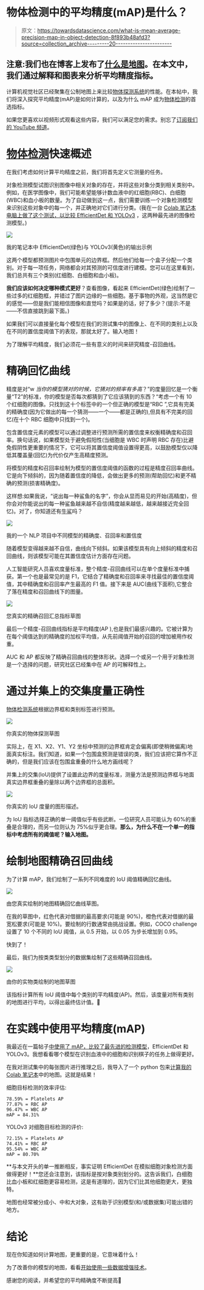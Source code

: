 # 物体检测中的平均精度(mAP)是什么？

> 原文：<https://towardsdatascience.com/what-is-mean-average-precision-map-in-object-detection-8f893b48afd3?source=collection_archive---------20----------------------->

## 注意:我们也在博客上发布了[什么是地图](https://blog.roboflow.ai/yolov4-data-augmentation/)。在本文中，我们通过解释和图表来分析平均精度指标。

计算机视觉社区已经聚集在公制地图上来比较[物体探测系统](https://blog.roboflow.com/the-ultimate-guide-to-object-detection/)的性能。在本帖中，我们将深入探究平均精度(mAP)是如何计算的，以及为什么 mAP 成为[物体检测](https://blog.roboflow.com/the-ultimate-guide-to-object-detection/)的首选指标。

如果您更喜欢以视频形式观看这些内容，我们可以满足您的需求。别忘了[订阅我们的 YouTube 频道](https://www.youtube.com/channel/UCUlRrGpNRT5jbiV8h5Q_4Fg?sub_confirmation=1)。

# [物体检测](https://blog.roboflow.com/the-ultimate-guide-to-object-detection/)快速概述

在我们考虑如何计算平均精度之前，我们将首先定义它测量的任务。

对象检测模型试图识别图像中相关对象的存在，并将这些对象分类到相关类别中。例如，在医学图像中，我们可能希望能够计数血液中的红细胞(RBC)、白细胞(WBC)和血小板的数量。为了自动做到这一点，我们需要训练一个对象检测模型来识别这些对象中的每一个，并正确地对它们进行分类。(我在一台 [Colab 笔记本电脑上做了这个测试，以比较 EfficientDet 和 YOLOv3](https://colab.research.google.com/drive/1pLvZpz0_Ob0yOQ7hxPhVRT04Cb3FGARb#scrollTo=dFSgxwD9Igo6) ，这两种最先进的图像检测模型。)

![](img/daa9b035f4fada0fc4e6238549bafdbd.png)

我的笔记本中 EfficientDet(绿色)与 YOLOv3(黄色)的输出示例

这两个模型都预测图片中包围单元的边界框。然后他们给每一个盒子分配一个类别。对于每一项任务，网络都会对其预测的可信度进行建模。您可以在这里看到，我们总共有三个类别(红细胞、白细胞和血小板)。

**我们应该如何决定哪种模式更好**？查看图像，看起来 EfficientDet(绿色)绘制了一些过多的红细胞框，并错过了图片边缘的一些细胞。基于事物的外观，这当然是它的感觉——但是我们能相信图像和直觉吗？如果是的话，好了多少？(提示:不是——不信直接跳到最下面。)

如果我们可以直接量化每个模型在我们的测试集中的图像上、在不同的类别上以及在不同的置信度阈值下的表现，那就太好了。输入地图！

为了理解平均精度，我们必须花一些有意义的时间来研究精度-召回曲线。

# 精确回忆曲线

精度是对“w *当你的模型猜对的时候，它猜对的频率有多高*？”的度量回忆是一个衡量“T2”的标准，你的模型是否每次都猜到了它应该猜到的东西？“考虑一个有 10 个红细胞的图像。只找到这十个标签中的一个但正确的模型是“RBC ”,它具有完美的精确度(因为它做出的每一个猜测——一个——都是正确的),但具有不完美的回忆(在十个 RBC 细胞中只找到一个)。

包含置信度元素的模型可以通过调整进行预测所需的置信度来权衡精确度和召回率。换句话说，如果模型处于避免假阳性(当细胞是 WBC 时声明 RBC 存在)比避免假阴性更重要的情况下，它可以将其置信度阈值设置得更高，以鼓励模型仅以降低其覆盖量(回忆)为代价仅产生高精度预测。

将模型的精度和召回率绘制为模型的置信度阈值的函数的过程是精度召回率曲线。它是向下倾斜的，因为随着置信度的降低，会做出更多的预测(帮助回忆)和更不精确的预测(损害精确度)。

这样想:如果我说，“说出每一种鲨鱼的名字”，你会从显而易见的开始(高精度)，但你会对你能说出的每一种鲨鱼越来越不自信(精度越来越低，越来越接近完全回忆)。对了，你知道还有[牛鲨](https://en.wikipedia.org/wiki/Cow_shark)吗？

![](img/a75bb60e06b18ddc52a6d91637a923ac.png)

我的一个 NLP 项目中不同模型的精确度、召回率和置信度

随着模型变得越来越不自信，曲线向下倾斜。如果该模型具有向上倾斜的精度和召回曲线，则该模型可能在其置信度估计方面存在问题。

人工智能研究人员喜欢度量标准，整个精度-召回曲线可以在单个度量标准中捕获。第一个也是最常见的是 F1，它结合了精确度和召回率来寻找最佳的置信度阈值，其中精确度和召回率产生最高的 F1 值。接下来是 AUC(曲线下面积),它整合了落在精度和召回曲线下的图量。

![](img/089f56b3df8c8fb9e7d778861cd2ea84.png)

您真实的精确召回汇总指标草图

最后一个精度-召回曲线指标是平均精度(AP ),也是我们最感兴趣的。它被计算为在每个阈值达到的精确度的加权平均值，从先前阈值开始的召回的增加被用作权重。

AUC 和 AP 都反映了精确召回曲线的整体形状。选择一个或另一个用于对象检测是一个选择的问题，研究社区已经集中在 AP 的可解释性上。

# 通过并集上的交集度量正确性

[物体检测系统](https://blog.roboflow.com/object-detection/)根据边界框和类别标签进行预测。

![](img/d8a4c85ceb784ed215a54bc408539b4b.png)

你真实的物体探测草图

实际上，在 X1、X2、Y1、Y2 坐标中预测的边界框肯定会偏离(即使稍微偏离)地面真实标注。我们知道，如果一个包围盒预测是错误的类，我们应该把它算作不正确的，但是我们应该在包围盒重叠的什么地方画线呢？

并集上的交集(IoU)提供了设置此边界的度量标准，测量方法是预测边界框与地面真实边界框重叠的量除以两个边界框的总面积。

![](img/b368e3920165cc8781ea0e239f64316d.png)

你真实的 IoU 度量的图形描述。

为 IoU 指标选择正确的单一阈值似乎有些武断。一位研究人员可能认为 60%的重叠是合理的，而另一位则认为 75%似乎更合理。**那么，为什么不在一个单一的指标中考虑所有的阈值呢？输入地图。**

# 绘制地图精确召回曲线

为了计算 mAP，我们绘制了一系列不同难度的 IoU 阈值精确回忆曲线。

![](img/e27f4b96fde309a21f804fb982df4e91.png)

由您真实绘制的地图精确回忆曲线草图。

在我的草图中，红色代表对借据的最高要求(可能是 90%)，橙色代表对借据的最宽松要求(可能是 10%)。要绘制的行数通常由挑战设置。例如，COCO challenge 设置了 10 个不同的 IoU 阈值，从 0.5 开始，以 0.05 为步长增加到 0.95。

快到了！

最后，我们为按类类型划分的数据集绘制了这些精确召回曲线。

![](img/d5d114a74e0c1d7596bc26b36e5380b4.png)

由你的实物类绘制的地图草图

该指标计算所有 IoU 阈值中每个类别的平均精度(AP)。然后，该度量对所有类别的地图进行平均，以得出最终估计值。🤯

# 在实践中使用平均精度(mAP)

我最近在一篇帖子[中使用了 mAP，比较了最先进的检测模型](https://blog.roboflow.ai/yolov3-versus-efficientdet-for-state-of-the-art-object-detection/)，EfficientDet 和 YOLOv3。我想看看哪个模型在识别血液中的细胞和识别棋子的任务上做得更好。

在我对测试集中的每张图片进行推理之后，我导入了一个 python 包来[计算我的 Colab 笔记本](https://colab.research.google.com/drive/1pLvZpz0_Ob0yOQ7hxPhVRT04Cb3FGARb#scrollTo=dFSgxwD9Igo6)中的地图。这就是结果！

细胞目标检测的效率评估:

```
78.59% = Platelets AP 
77.87% = RBC AP 
96.47% = WBC AP 
mAP = 84.31%
```

YOLOv3 对细胞目标检测的评价:

```
72.15% = Platelets AP 
74.41% = RBC AP 
95.54% = WBC AP 
mAP = 80.70%
```

**与本文开头的单一推断相反，事实证明 EfficientDet 在模拟细胞对象检测方面做得更好！**您还会注意到，该指标是按对象类别划分的。这告诉我们，白细胞比血小板和红细胞更容易检测，这是有道理的，因为它们比其他细胞更大，更独特。

地图也经常被分成小、中和大对象，这有助于识别模型(和/或数据集)可能出错的地方。

# 结论

现在你知道如何计算地图，更重要的是，它意味着什么！

为了改善你的模型的地图，看看[开始使用一些数据增强技术](https://blog.roboflow.com/boosting-image-detection-performance-with-data-augmentation/)。

感谢您的阅读，并希望您的平均精确度不断提高🚀